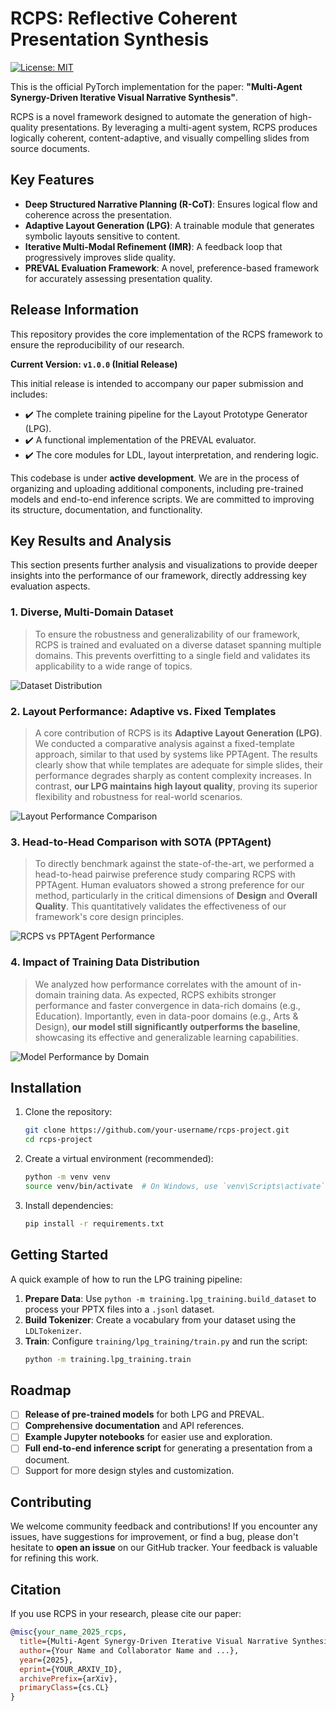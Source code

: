 # RCPS: Reflective Coherent Presentation Synthesis

[![License: MIT](https://img.shields.io/badge/License-MIT-yellow.svg?style=flat-square)](https://opensource.org/licenses/MIT)

This is the official PyTorch implementation for the paper: **"Multi-Agent Synergy-Driven Iterative Visual Narrative Synthesis"**.

RCPS is a novel framework designed to automate the generation of high-quality presentations. By leveraging a multi-agent system, RCPS produces logically coherent, content-adaptive, and visually compelling slides from source documents.

## Key Features

-   **Deep Structured Narrative Planning (R-CoT)**: Ensures logical flow and coherence across the presentation.
-   **Adaptive Layout Generation (LPG)**: A trainable module that generates symbolic layouts sensitive to content.
-   **Iterative Multi-Modal Refinement (IMR)**: A feedback loop that progressively improves slide quality.
-   **PREVAL Evaluation Framework**: A novel, preference-based framework for accurately assessing presentation quality.

## Release Information

This repository provides the core implementation of the RCPS framework to ensure the reproducibility of our research.

**Current Version: `v1.0.0` (Initial Release)**

This initial release is intended to accompany our paper submission and includes:
-   ✔️ The complete training pipeline for the Layout Prototype Generator (LPG).
-   ✔️ A functional implementation of the PREVAL evaluator.
-   ✔️ The core modules for LDL, layout interpretation, and rendering logic.

This codebase is under **active development**. We are in the process of organizing and uploading additional components, including pre-trained models and end-to-end inference scripts. We are committed to improving its structure, documentation, and functionality.

## Key Results and Analysis

This section presents further analysis and visualizations to provide deeper insights into the performance of our framework, directly addressing key evaluation aspects.

### 1. Diverse, Multi-Domain Dataset

> To ensure the robustness and generalizability of our framework, RCPS is trained and evaluated on a diverse dataset spanning multiple domains. This prevents overfitting to a single field and validates its applicability to a wide range of topics.

![Dataset Distribution](assets/chart_domain_distribution.png)

### 2. Layout Performance: Adaptive vs. Fixed Templates

> A core contribution of RCPS is its **Adaptive Layout Generation (LPG)**. We conducted a comparative analysis against a fixed-template approach, similar to that used by systems like PPTAgent. The results clearly show that while templates are adequate for simple slides, their performance degrades sharply as content complexity increases. In contrast, **our LPG maintains high layout quality**, proving its superior flexibility and robustness for real-world scenarios.

![Layout Performance Comparison](assets/chart_layout_performance.png)

### 3. Head-to-Head Comparison with SOTA (PPTAgent)

> To directly benchmark against the state-of-the-art, we performed a head-to-head pairwise preference study comparing RCPS with PPTAgent. Human evaluators showed a strong preference for our method, particularly in the critical dimensions of **Design** and **Overall Quality**. This quantitatively validates the effectiveness of our framework's core design principles.

![RCPS vs PPTAgent Performance](assets/chart_rcps_vs_pptagent.png)

### 4. Impact of Training Data Distribution

> We analyzed how performance correlates with the amount of in-domain training data. As expected, RCPS exhibits stronger performance and faster convergence in data-rich domains (e.g., Education). Importantly, even in data-poor domains (e.g., Arts & Design), **our model still significantly outperforms the baseline**, showcasing its effective and generalizable learning capabilities.

![Model Performance by Domain](assets/chart_model_performance_by_domain.png)

## Installation

1.  Clone the repository:
    ```bash
    git clone https://github.com/your-username/rcps-project.git
    cd rcps-project
    ```
2.  Create a virtual environment (recommended):
    ```bash
    python -m venv venv
    source venv/bin/activate  # On Windows, use `venv\Scripts\activate`
    ```
3.  Install dependencies:
    ```bash
    pip install -r requirements.txt
    ```

## Getting Started

A quick example of how to run the LPG training pipeline:

1.  **Prepare Data**: Use `python -m training.lpg_training.build_dataset` to process your PPTX files into a `.jsonl` dataset.
2.  **Build Tokenizer**: Create a vocabulary from your dataset using the `LDLTokenizer`.
3.  **Train**: Configure `training/lpg_training/train.py` and run the script:
    ```bash
    python -m training.lpg_training.train
    ```

## Roadmap

-   [ ] **Release of pre-trained models** for both LPG and PREVAL.
-   [ ] **Comprehensive documentation** and API references.
-   [ ] **Example Jupyter notebooks** for easier use and exploration.
-   [ ] **Full end-to-end inference script** for generating a presentation from a document.
-   [ ] Support for more design styles and customization.

## Contributing

We welcome community feedback and contributions! If you encounter any issues, have suggestions for improvement, or find a bug, please don't hesitate to **open an issue** on our GitHub tracker. Your feedback is valuable for refining this work.

## Citation

If you use RCPS in your research, please cite our paper:

```bibtex
@misc{your_name_2025_rcps,
  title={Multi-Agent Synergy-Driven Iterative Visual Narrative Synthesis},
  author={Your Name and Collaborator Name and ...},
  year={2025},
  eprint={YOUR_ARXIV_ID},
  archivePrefix={arXiv},
  primaryClass={cs.CL}
}
